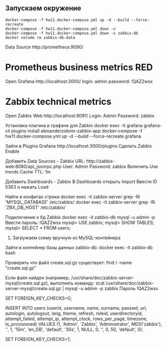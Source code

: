 ## Запускаем окружение

```shell
docker-compose -f hw11.docker-compose.yml up -d --build --force-recreate
docker-compose -f hw11.docker-compose.yml down -v
docker-compose -f hw11.docker-compose.yml down -v zabbix-db
docker volume rm zabbix-db-data
```

Data Source
http://prometheus:9090/

# Prometheus business metrics RED

Open Grafana http://localhost:3000/
login: admin
password: !QAZ2wsx

# Zabbix technical metrics

Open Zabbix Web http://localhost:9091/
Login: Admin
Password: zabbix

Установка плагина в графане для Zabbix
docker exec -it grafana grafana-cli plugins install alexanderzobnin-zabbix-app
docker-compose -f hw11.docker-compose.yml up -d --build --force-recreate grafana

Зайти в Plugins Grafana http://localhost:3000/plugins
Сделать Zabbix Enable

Добавить Data Sources - Zabbix
URL: http://zabbix-web:8080/api_jsonrpc.php
User: Admin
Password: zabbix
Включить Use trends
Cache TTL: 1m

Добавить Dashboards - Zabbix
В Dashboards открыть Import
Ввести ID 5363 и нажать Load


Найти в конфигах строки
docker exec -it zabbix-server grep -Ri 'MYSQL_DATABASE' /etc/zabbix/
docker exec -it zabbix-server grep -Ri 'ZBX_DB_HOST' /etc/zabbix/


Подключение к бд Zabbix
docker exec -it zabbix-db mysql -u admin -p
Ввести пароль: !QAZ2wsx
mysql> USE zabbix;
mysql> SHOW TABLES;
mysql> SELECT * FROM users;

1. Загружаем схему вручную из MySQL-контейнера
   
Зайти в контейнер базы данных zabbix-db:
docker exec -it zabbix-db bash

Проверить что файл create.sql.gz существует:
find / -name "create.sql.gz"

Если файл найден (например, /usr/share/doc/zabbix-server-mysql/create.sql.gz), выполнить команду:
zcat /usr/share/doc/zabbix-server-mysql/create.sql.gz | mysql -u admin -p zabbix
Пароль !QAZ2wsx

SET FOREIGN_KEY_CHECKS=0;

INSERT INTO users (userid, username, name, surname, passwd, url, autologin, autologout, lang, theme, refresh, roleid, userdirectoryid, attempt_failed, attempt_ip, attempt_clock, rows_per_page, timezone, ts_provisioned)
VALUES (1, 'Admin', 'Zabbix', 'Administrator', MD5('zabbix'), '', 1, '15m', 'en_GB', 'default', '30s', 1, NULL, 0, '', 0, 50, 'default', 0);

SET FOREIGN_KEY_CHECKS=1;
